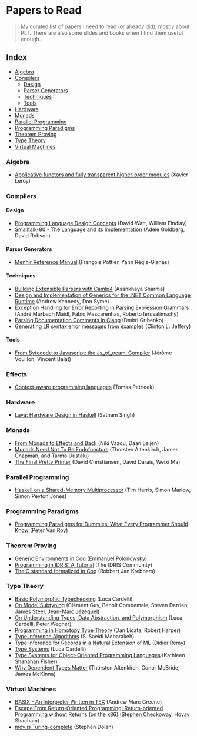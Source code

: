 # Papers to Read

> My curated list of papers I need to read (or already did), mostly about PLT. There are also some slides and books when I find them useful enough.

## Index

- [Algebra](#algebra)
- [Compilers](#compilers)
  - [Design](#design)
  - [Parser Generators](#parser-generators)
  - [Techniques](#techniques)
  - [Tools](#tools)
- [Hardware](#hardware)
- [Monads](#monads)
- [Parallel Programming](#parallel-programming)
- [Programming Paradigms](#programming-paradigms)
- [Theorem Proving](#theorem-proving)
- [Type Theory](#type-theory)
- [Virtual Machines](#virtual-machines)

### Algebra

- [Applicative functors and fully transparent higher-order modules] (Xavier Leroy)

### Compilers

#### Design

- [Programming Language Design Concepts] (David Watt, William Findlay)
- [Smalltalk-80 - The Language and its Implementation] (Adele Goldberg, David Robson)

#### Parser Generators

- [Menhir Reference Manual] (François Pottier, Yann Régis-Gianas)

#### Techniques

- [Building Extensible Parsers with Camlp4] (Asankhaya Sharma)
- [Design and Implementation of Generics for the .NET Common Language Runtime] (Andrew Kennedy, Don Syme)
- [Exception Handling for Error Reporting in Parsing Expression Grammars] (André Murbach Maidl, Fabio Mascarenhas, Roberto Ierusalimschy)
- [Parsing Documentation Comments in Clang] (Dmitri Gribenko)
- [Generating LR syntax error messages from examples] (Clinton L. Jeffery)

#### Tools

- [From Bytecode to Javascript: the Js_of_ocaml Compiler] (Jérôme Vouillon, Vincent Balat)

### Effects

- [Context-aware programming languages] (Tomas Petricek)

### Hardware

- [Lava: Hardware Design in Haskell] (Satnam Singh)

### Monads

- [From Monads to Effects and Back] (Niki Vazou, Daan Leijen)
- [Monads Need Not To Be Endofunctors] (Thorsten Altenkirch, James Chapman, and Tarmo Uustalu)
- [The Final Pretty Printer] (David Christiansen, David Darais, Weixi Ma)

### Parallel Programming

- [Haskell on a Shared-Memory Multiprocessor] (Tim Harris, Simon Marlow, Simon Peyton Jones)

### Programming Paradigms

- [Programming Paradigms for Dummies: What Every Programmer Should Know] (Peter Van Roy)

### Theorem Proving

- [Generic Environments in Coq] (Emmanuel Polonowsky)
- [Programming in IDRIS: A Tutorial] (The IDRIS Community)
- [The C standard formalized in Coq] (Robbert Jan Krebbers)

### Type Theory

- [Basic Polymorphic Typechecking] (Luca Cardelli)
- [On Model Subtyping] (Clément Guy, Benoit Combemale, Steven Derrien, James Steel, Jean-Marc Jézéquel)
- [On Understanding Types, Data Abstraction, and Polymorphism] (Luca Cardelli, Peter Wegner)
- [Programming in Homotopy Type Theory] (Dan Licata, Robert Harper)
- [Type Inference Algorithms] (S. Saeidi Mobarakeh)
- [Type Inference for Records in a Natural Extension of ML] (Didier Rémy)
- [Type Systems] (Luca Cardelli)
- [Type Systems for Object-Oriented Programming Languages] (Kathleen Shanahan Fisher)
- [Why Dependent Types Matter] (Thorsten Altenkirch, Conor McBride, James McKinna)

### Virtual Machines

- [BASIX - An Interpreter Written in TEX] (Andrew Marc Greene)
- [Escape From Return-Oriented Programming: Return-oriented Programming without Returns (on the x86)] (Stephen Checkoway, Hovav Shacham)
- [mov is Turing-complete] (Stephen Dolan)

[Applicative functors and fully transparent higher-order modules]: http://caml.inria.fr/pub/papers/xleroy-applicative_functors-popl95.pdf
[Programming Language Design Concepts]: http://alvand.basu.ac.ir/~dezfoulian/files/PL/John%20Wiley%20&%20Sons%20-%20Programming%20Language%20Design%20Concepts-%20David%20A.%20Watt,%20William%20Findlay,%20473s,%20I.pdf
[Smalltalk-80 - The Language and its Implementation]: http://stephane.ducasse.free.fr/FreeBooks/BlueBook/Bluebook.pdf
[Menhir Reference Manual]: http://gallium.inria.fr/~fpottier/menhir/manual.pdf
[Building Extensible Parsers with Camlp4]: https://asankhaya.github.io/pdf/BuildingExtensibleParserswithCamlp4.pdf
[Design and Implementation of Generics for the .NET Common Language Runtime]: https://www.microsoft.com/en-us/research/wp-content/uploads/2001/01/designandimplementationofgenerics.pdf
[Exception Handling for Error Reporting in Parsing Expression Grammars]: http://www.inf.puc-rio.br/~roberto/docs/sblp2013-1.pdf
[Parsing Documentation Comments in Clang]: https://llvm.org/devmtg/2012-11/Gribenko_CommentParsing.pdf
[Generating LR syntax error messages from examples]: https://dl.acm.org/citation.cfm?id=937563.937566
[From Bytecode to Javascript: the Js_of_ocaml Compiler]: https://www.irif.fr/~balat/publications/vouillon_balat-js_of_ocaml.pdf
[Context-aware programming languages]: http://tomasp.net/academic/theses/coeffects/thesis-final.pdf
[Lava: Hardware Design in Haskell]: http://www.cse.chalmers.se/edu/year/2012/course/TDA956/Papers/Lava98.pdf
[From Monads to Effects and Back]: http://goto.ucsd.edu/~nvazou/koka/padl16.pdf
[Monads Need Not To Be Endofunctors]: http://www.cs.nott.ac.uk/~psztxa/publ/Relative_Monads.pdf
[The Final Pretty Printer]: http://davidchristiansen.dk/drafts/final-pretty-printer-draft.pdf
[Haskell on a Shared-Memory Multiprocessor]: https://www.microsoft.com/en-us/research/wp-content/uploads/2005/09/2005-haskell.pdf
[Programming Paradigms for Dummies: What Every Programmer Should Know]: https://www.info.ucl.ac.be/~pvr/VanRoyChapter.pdf
[Generic Environments in Coq]: http://www.cs.ru.nl/~spitters/coqw_files/paper_2.pdf
[Programming in IDRIS: A Tutorial]: https://eb.host.cs.st-andrews.ac.uk/writings/idris-tutorial.pdf
[The C standard formalized in Coq]: https://robbertkrebbers.nl/research/thesis.pdf
[Basic Polymorphic Typechecking]: http://lucacardelli.name/Papers/BasicTypechecking.pdf

[On Model Subtyping]: https://hal.inria.fr/hal-00695034/document
[On Understanding Types, Data Abstraction, and Polymorphism]: http://lucacardelli.name/Papers/OnUnderstanding.A4.pdf
[Programming in Homotopy Type Theory]: http://dlicata.web.wesleyan.edu/pubs/lh122tttalks/lh12wg2.8.pdf
[Type Inference Algorithms]: http://www.win.tue.nl/~hzantema/semssm.pdf
[Type Inference for Records in a Natural Extension of ML]: https://www.cs.cmu.edu/~aldrich/courses/819/row.pdf
[Type Systems]: http://lucacardelli.name/papers/typesystems.pdf
[Type Systems for Object-Oriented Programming Languages]: http://i.stanford.edu/pub/cstr/reports/cs/tr/98/1602/CS-TR-98-1602.pdf
[Why Dependent Types Matter]: http://www.cs.nott.ac.uk/~psztxa/publ/ydtm.pdf
[BASIX - An Interpreter Written in TEX]: https://www.tug.org/TUGboat/tb11-3/tb29greene.pdf
[Escape From Return-Oriented Programming: Return-oriented Programming without Returns (on the x86)]: http://cseweb.ucsd.edu/~hovav/dist/noret.pdf
[mov is Turing-complete]: https://www.cl.cam.ac.uk/~sd601/papers/mov.pdf
